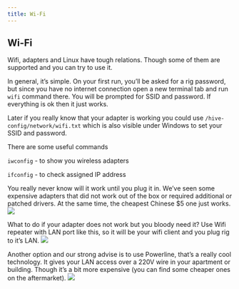 ```yaml
---
title: Wi-Fi
---
```


## Wi-Fi
Wifi, adapters and Linux have tough relations. Though some of them are supported and you can try to use it.

In general, it’s simple. On your first run, you’ll be asked for a rig password, but since you have no internet connection open a new terminal tab and run `wifi` command there. You will be prompted for SSID and password. If everything is ok then it just works.

Later if you really know that your adapter is working you could use `/hive-config/network/wifi.txt` which is also visible under Windows to set your SSID and password.

There are some useful commands

`iwconfig` - to show you wireless adapters

`ifconfig` - to check assigned IP address

You really never know will it work until you plug it in. We’ve seen some expensive adapters that did not work out of the box or required additional or patched drivers. At the same time, the cheapest Chinese $5 one just works.
<img src="https://forum.hiveos.farm/uploads/editor/fr/15r49yq975r6.jpg">

What to do if your adapter does not work but you bloody need it? Use Wifi repeater with LAN port like this, so it will be your wifi client and you plug rig to it’s LAN.
<img src="https://forum.hiveos.farm/uploads/editor/vl/84uusnwpusqc.jpg">

Another option and our strong advise is to use Powerline, that’s a really cool technology. It gives your LAN access over a 220V wire in your apartment or building. Though it’s a bit more expensive (you can find some cheaper ones on the aftermarket).
<img src="https://forum.hiveos.farm/uploads/editor/91/g8qpyxvasnez.jpg">
